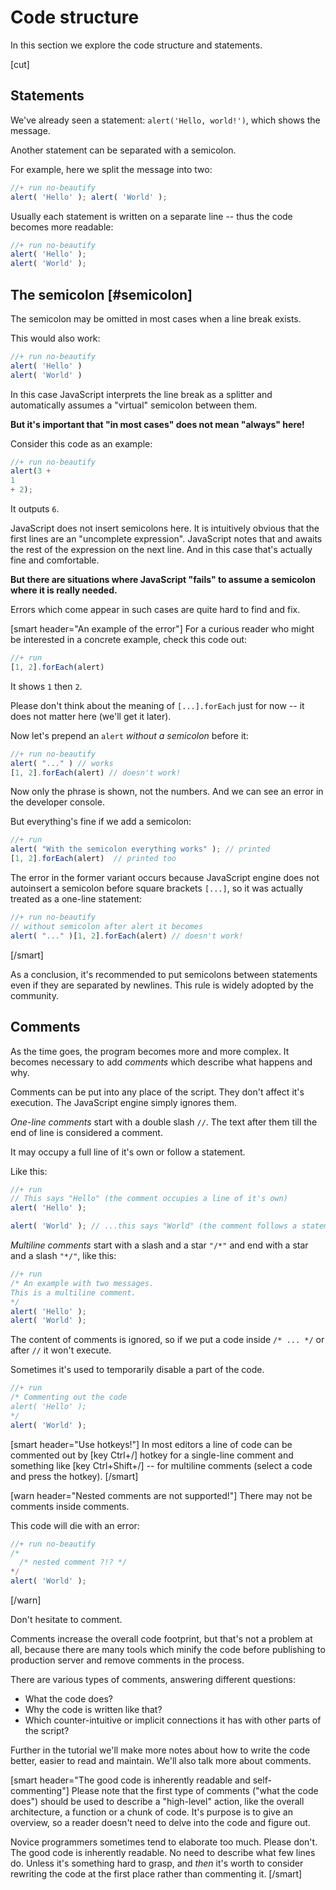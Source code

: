 # Code structure

In this section we explore the code structure and statements.

[cut]
## Statements

We've already seen a statement: `alert('Hello, world!')`, which shows the message.

Another statement can be separated with a semicolon.

For example, here we split the message into two:

```js
//+ run no-beautify
alert( 'Hello' ); alert( 'World' );
```

Usually each statement is written on a separate line -- thus the code becomes more readable:

```js
//+ run no-beautify
alert( 'Hello' ); 
alert( 'World' );
```

## The semicolon [#semicolon]

The semicolon may be omitted in most cases when a line break exists.

This would also work:

```js
//+ run no-beautify
alert( 'Hello' ) 
alert( 'World' )
```

In this case JavaScript interprets the line break as a splitter and automatically assumes a "virtual" semicolon between them.

**But it's important that "in most cases" does not mean "always" here!**

Consider this code as an example:

```js
//+ run no-beautify
alert(3 +
1
+ 2);
```

It outputs `6`.

JavaScript does not insert semicolons here. It is intuitively obvious that the first lines are an "uncomplete expression". JavaScript notes that and awaits the rest of the expression on the next line. And in this case that's actually fine and comfortable.

**But there are situations where JavaScript "fails" to assume a semicolon where it is really needed.**

Errors which come appear in such cases are quite hard to find and fix.

[smart header="An example of the error"]
For a curious reader who might be interested in a concrete example, check this code out:

```js
//+ run
[1, 2].forEach(alert)
```

It shows `1` then `2`. 

Please don't think about the meaning of `[...].forEach` just for now -- it does not matter here (we'll get it later). 

Now let's prepend an `alert` *without a semicolon* before it:

```js
//+ run no-beautify
alert( "..." ) // works
[1, 2].forEach(alert) // doesn't work!
```

Now only the phrase is shown, not the numbers. And we can see an error in the developer console. 

But everything's fine if we add a semicolon:
```js
//+ run
alert( "With the semicolon everything works" ); // printed
[1, 2].forEach(alert)  // printed too
```

The error in the former variant occurs because JavaScript engine does not autoinsert a semicolon before square brackets `[...]`, so it was actually treated as a one-line statement:

```js
//+ run no-beautify
// without semicolon after alert it becomes
alert( "..." )[1, 2].forEach(alert) // doesn't work!
```

[/smart]

As a conclusion, it's recommended to put semicolons between statements even if they are separated by newlines. This rule is widely adopted by the community.

## Comments

As the time goes, the program becomes more and more complex. It becomes necessary to add *comments* which describe what happens and why.

Comments can be put into any place of the script. They don't affect it's execution. The JavaScript engine simply ignores them.

*One-line comments* start with a double slash `//`. The text after them till the end of line is considered a comment.

It may occupy a full line of it's own or follow a statement.

Like this:
```js
//+ run
// This says "Hello" (the comment occupies a line of it's own)
alert( 'Hello' );

alert( 'World' ); // ...this says "World" (the comment follows a statement)
```

*Multiline comments* start with a slash and a star <code>"/&#42;"</code> and end with a star and a slash <code>"&#42;/"</code>, like this:

```js
//+ run
/* An example with two messages.
This is a multiline comment.
*/
alert( 'Hello' );
alert( 'World' );
```

The content of comments is ignored, so if we put a code inside <code>/&#42; ... &#42;/</code> or after `//` it won't execute.

Sometimes it's used to temporarily disable a part of the code.

```js
//+ run
/* Commenting out the code
alert( 'Hello' );
*/
alert( 'World' );
```

[smart header="Use hotkeys!"]
In most editors a line of code can be commented out by [key Ctrl+/] hotkey for a single-line comment and something like [key Ctrl+Shift+/] -- for multiline comments (select a code and press the hotkey).
[/smart]
 
[warn header="Nested comments are not supported!"]
There may not be comments inside comments. 

This code will die with an error:

```js
//+ run no-beautify
/* 
  /* nested comment ?!? */
*/
alert( 'World' );
```
[/warn]

Don't hesitate to comment. 

Comments increase the overall code footprint, but that's not a problem at all, because there are many tools which minify the code before publishing to production server and remove comments in the process.

There are various types of comments, answering different questions:

<ul>
<li>What the code does?</li>
<li>Why the code is written like that?</li>
<li>Which counter-intuitive or implicit connections it has with other parts of the script?</li>
</ul>


Further in the tutorial we'll make more notes about how to write the code better, easier to read and maintain. We'll also talk more about comments.

[smart header="The good code is inherently readable and self-commenting"]
Please note that the first type of comments ("what the code does") should be used to describe a "high-level" action, like the overall architecture, a function or a chunk of code. It's purpose is to give an overview, so a reader doesn't need to delve into the code and figure out.

Novice programmers sometimes tend to elaborate too much. Please don't. The good code is inherently readable. No need to describe what few lines do. Unless it's something hard to grasp, and *then* it's worth to consider rewriting the code at the first place rather than commenting it.
[/smart]

